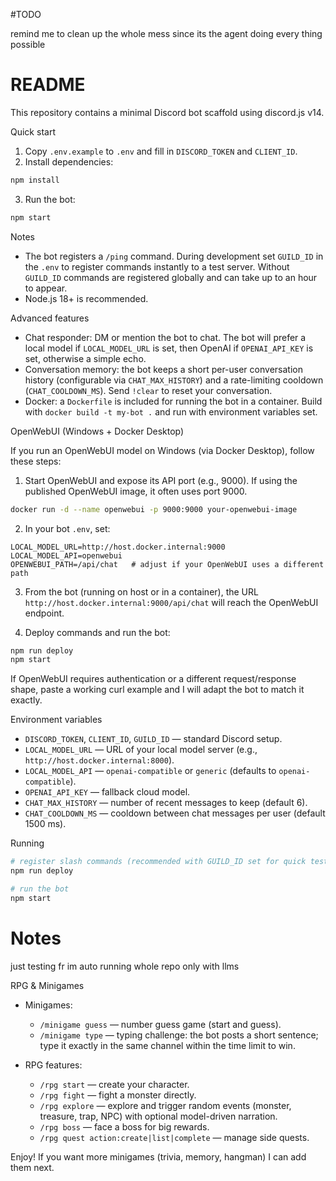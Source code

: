 #TODO

remind me to clean up the whole mess since its the agent doing every thing possible

# README

This repository contains a minimal Discord bot scaffold using discord.js v14.

Quick start

1. Copy `.env.example` to `.env` and fill in `DISCORD_TOKEN` and `CLIENT_ID`.
2. Install dependencies:

```bash
npm install
```

3. Run the bot:

```bash
npm start
```

Notes

- The bot registers a `/ping` command. During development set `GUILD_ID` in the `.env` to register commands instantly to a test server. Without `GUILD_ID` commands are registered globally and can take up to an hour to appear.
- Node.js 18+ is recommended.

Advanced features

- Chat responder: DM or mention the bot to chat. The bot will prefer a local model if `LOCAL_MODEL_URL` is set, then OpenAI if `OPENAI_API_KEY` is set, otherwise a simple echo.
- Conversation memory: the bot keeps a short per-user conversation history (configurable via `CHAT_MAX_HISTORY`) and a rate-limiting cooldown (`CHAT_COOLDOWN_MS`). Send `!clear` to reset your conversation.
- Docker: a `Dockerfile` is included for running the bot in a container. Build with `docker build -t my-bot .` and run with environment variables set.

OpenWebUI (Windows + Docker Desktop)

If you run an OpenWebUI model on Windows (via Docker Desktop), follow these steps:

1. Start OpenWebUI and expose its API port (e.g., 9000). If using the published OpenWebUI image, it often uses port 9000.

```bash
docker run -d --name openwebui -p 9000:9000 your-openwebui-image
```

2. In your bot `.env`, set:

```env
LOCAL_MODEL_URL=http://host.docker.internal:9000
LOCAL_MODEL_API=openwebui
OPENWEBUI_PATH=/api/chat   # adjust if your OpenWebUI uses a different path
```

3. From the bot (running on host or in a container), the URL `http://host.docker.internal:9000/api/chat` will reach the OpenWebUI endpoint.

4. Deploy commands and run the bot:

```bash
npm run deploy
npm start
```

If OpenWebUI requires authentication or a different request/response shape, paste a working curl example and I will adapt the bot to match it exactly.

Environment variables

- `DISCORD_TOKEN`, `CLIENT_ID`, `GUILD_ID` — standard Discord setup.
- `LOCAL_MODEL_URL` — URL of your local model server (e.g., `http://host.docker.internal:8000`).
- `LOCAL_MODEL_API` — `openai-compatible` or `generic` (defaults to `openai-compatible`).
- `OPENAI_API_KEY` — fallback cloud model.
- `CHAT_MAX_HISTORY` — number of recent messages to keep (default 6).
- `CHAT_COOLDOWN_MS` — cooldown between chat messages per user (default 1500 ms).

Running

```bash
# register slash commands (recommended with GUILD_ID set for quick testing)
npm run deploy

# run the bot
npm start
```

# Notes
just testing fr im auto running whole repo only with llms

RPG & Minigames

- Minigames:
	- `/minigame guess` — number guess game (start and guess).
	- `/minigame type` — typing challenge: the bot posts a short sentence; type it exactly in the same channel within the time limit to win.

- RPG features:
	- `/rpg start` — create your character.
	- `/rpg fight` — fight a monster directly.
	- `/rpg explore` — explore and trigger random events (monster, treasure, trap, NPC) with optional model-driven narration.
	- `/rpg boss` — face a boss for big rewards.
	- `/rpg quest action:create|list|complete` — manage side quests.

Enjoy! If you want more minigames (trivia, memory, hangman) I can add them next.
